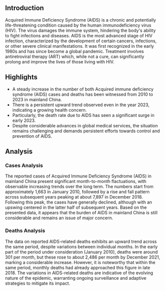 ## Introduction

Acquired Immune Deficiency Syndrome (AIDS) is a chronic and potentially life-threatening condition caused by the human immunodeficiency virus (HIV). The virus damages the immune system, hindering the body's ability to fight infections and diseases. AIDS is the most advanced stage of HIV infection, characterized by the development of certain cancers, infections, or other severe clinical manifestations. It was first recognized in the early 1980s and has since become a global pandemic. Treatment involves antiretroviral therapy (ART) which, while not a cure, can significantly prolong and improve the lives of those living with HIV.

## Highlights

- A steady increase in the number of both Acquired immune deficiency syndrome (AIDS) cases and deaths has been witnessed from 2010 to 2023 in mainland China. <br/>
- There is a persistent upward trend observed even in the year 2023, indicating a growing health concern. <br/>
- Particularly, the death rate due to AIDS has seen a significant surge in early 2023. <br/>
- Despite considerable advances in global medical services, the situation remains challenging and demands persistent efforts towards control and prevention of AIDS.

## Analysis

### Cases Analysis
The reported cases of Acquired Immune Deficiency Syndrome (AIDS) in mainland China present significant month-to-month flactuations, with observable increasing trends over the long term. The numbers start from approximately 1,663 in January 2010, followed by a rise and fall pattern across subsequent years peaking at about 7,897 in December 2018. Following this peak, the cases have generally declined, although with an upswing centered in the latter half of subsequent years. Based on the presented data, it appears that the burden of AIDS in mainland China is still considerable and remains an issue of major concern.

### Deaths Analysis
The data on reported AIDS-related deaths exhibits an upward trend across the same period, despite variations between individual months. In the early part of the period under consideration (January 2010), deaths were around 301 per month, but these rose to about 2,486 per month by December 2021, marking a considerable increase. However, it is noteworthy that within the same period, monthly deaths had already approached this figure in late 2018. The variations in AIDS-related deaths are indicative of the evolving nature of the epidemic, warranting ongoing surveillance and adaptive strategies to mitigate its impact.
